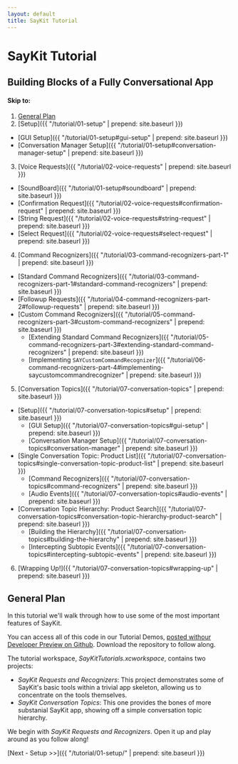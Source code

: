 ```yaml
---
layout: default
title: SayKit Tutorial
---
```


# SayKit Tutorial

## Building Blocks of a Fully Conversational App

#### Skip to:
1. [General Plan](#general-plan)
2. [Setup]({{ "/tutorial/01-setup" | prepend: site.baseurl }})
  * [GUI Setup]({{ "/tutorial/01-setup#gui-setup" | prepend: site.baseurl }})
  * [Conversation Manager Setup]({{ "/tutorial/01-setup#conversation-manager-setup" | prepend: site.baseurl }})
3. [Voice Requests]({{ "/tutorial/02-voice-requests" | prepend: site.baseurl }})
  * [SoundBoard]({{ "/tutorial/01-setup#soundboard" | prepend: site.baseurl }})
  * [Confirmation Request]({{ "/tutorial/02-voice-requests#confirmation-request" | prepend: site.baseurl }})
  * [String Request]({{ "/tutorial/02-voice-requests#string-request" | prepend: site.baseurl }})
  * [Select Request]({{ "/tutorial/02-voice-requests#select-request" | prepend: site.baseurl }})
4. [Command Recognizers]({{ "/tutorial/03-command-recognizers-part-1" | prepend: site.baseurl }})
  * [Standard Command Recognizers]({{ "/tutorial/03-command-recognizers-part-1#standard-command-recognizers" | prepend: site.baseurl }})
  * [Followup Requests]({{ "/tutorial/04-command-recognizers-part-2#followup-requests" | prepend: site.baseurl }})
  * [Custom Command Recognizers]({{ "/tutorial/05-command-recognizers-part-3#custom-command-recognizers" | prepend: site.baseurl }})
    * [Extending Standard Command Recognizers]({{ "/tutorial/05-command-recognizers-part-3#extending-standard-command-recognizers" | prepend: site.baseurl }})
    * [Implementing `SAYCustomCommandRecognizer`]({{ "/tutorial/06-command-recognizers-part-4#implementing-saycustomcommandrecognizer" | prepend: site.baseurl }}) 
5. [Conversation Topics]({{ "/tutorial/07-conversation-topics" | prepend: site.baseurl }})
  * [Setup]({{ "/tutorial/07-conversation-topics#setup" | prepend: site.baseurl }})
    * [GUI Setup]({{ "/tutorial/07-conversation-topics#gui-setup" | prepend: site.baseurl }})
    * [Conversation Manager Setup]({{ "/tutorial/07-conversation-topics#conversation-manager" | prepend: site.baseurl }})
  * [Single Conversation Topic: Product List]({{ "/tutorial/07-conversation-topics#single-conversation-topic-product-list" | prepend: site.baseurl }})
    * [Command Recognizers]({{ "/tutorial/07-conversation-topics#command-recognizers" | prepend: site.baseurl }})
    * [Audio Events]({{ "/tutorial/07-conversation-topics#audio-events" | prepend: site.baseurl }})
  * [Conversation Topic Hierarchy: Product Search]({{ "/tutorial/07-conversation-topics#conversation-topic-hierarchy-product-search" | prepend: site.baseurl }})
    * [Building the Hierarchy]({{ "/tutorial/07-conversation-topics#building-the-hierarchy" | prepend: site.baseurl }})
    * [Intercepting Subtopic Events]({{ "/tutorial/07-conversation-topics#intercepting-subtopic-events" | prepend: site.baseurl }})
6. [Wrapping Up!]({{ "/tutorial/07-conversation-topics#wrapping-up" | prepend: site.baseurl }})


## <a name="general-plan"></a> General Plan
In this tutorial we'll walk through how to use some of the most important features of SayKit.

You can access all of this code in our Tutorial Demos, [posted withour Developer Preview on Github](https://github.com/ConversantLabs/SayKitSDK/tree/master/Tutorial%20Demos/). Download the repository to follow along.

The tutorial workspace, _SayKitTutorials.xcworkspace_, contains two projects: 

- _SayKit Requests and Recognizers_: This project demonstrates some of SayKit's basic tools within a trivial app skeleton, allowing us to concentrate on the tools themselves.
- _SayKit Conversation Topics_: This one provides the bones of more substanial SayKit app, showing off a simple conversation topic hierarchy.

We begin with _SayKit Requests and Recognizers_. Open it up and play around as you follow along!

[Next - Setup >>]({{ "/tutorial/01-setup/" | prepend: site.baseurl }})
